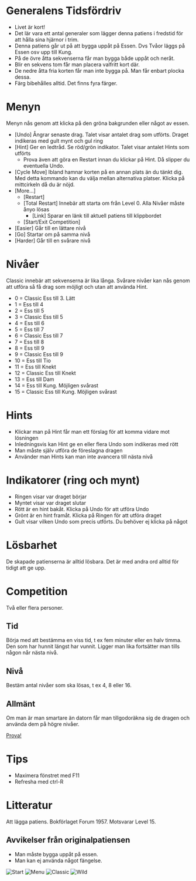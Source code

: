 # Generalens Tidsfördriv

* Livet är kort!
* Det lär vara ett antal generaler som lägger denna patiens i fredstid för att hålla sina hjärnor i trim.
* Denna patiens går ut på att bygga uppåt på Essen. Dvs Tvåor läggs på Essen osv upp till Kung.
* På de övre åtta sekvenserna får man bygga både uppåt och neråt.
* Blir en sekvens tom får man placera valfritt kort där.
* De nedre åtta fria korten får man inte bygga på. Man får enbart plocka dessa.
* Färg bibehålles alltid. Det finns fyra färger.

# Menyn
Menyn nås genom att klicka på den gröna bakgrunden eller något av essen.

* [Undo] Ångrar senaste drag. Talet visar antalet drag som utförts. Draget indikeras med gult mynt och gul ring
* [Hint] Ger en ledtråd. Se röd/grön indikator. Talet visar antalet Hints som utförts
  * Prova även att göra en Restart innan du klickar på Hint. Då slipper du eventuella Undo.
* [Cycle Move] Ibland hamnar korten på en annan plats än du tänkt dig. Med detta kommando kan du välja mellan alternativa platser. Klicka på mittcirkeln då du är nöjd.
* [More...]
  * [Restart]
  * [Total Restart] Innebär att starta om från Level 0. Alla Nivåer måste ånyo lösas
	* [Link] Sparar en länk till aktuell patiens till klippbordet
  * [Start/Exit Competition]
* [Easier] Går till en lättare nivå
* [Go] Startar om på samma nivå
* [Harder] Går till en svårare nivå

# Nivåer 
Classic innebär att sekvenserna är lika långa.
Svårare nivåer kan nås genom att utföra så få drag som möjligt och utan att använda Hint.

* 0 = Classic Ess till 3. Lätt
* 1 = Ess till 4
* 2 = Ess till 5
* 3 = Classic Ess till 5
* 4 = Ess till 6
* 5 = Ess till 7
* 6 = Classic Ess till 7
* 7 = Ess till 8
* 8 = Ess till 9
* 9 = Classic Ess till 9
* 10 = Ess till Tio
* 11 = Ess till Knekt
* 12 = Classic Ess till Knekt
* 13 = Ess till Dam
* 14 = Ess till Kung. Möjligen svårast
* 15 = Classic Ess till Kung. Möjligen svårast

# Hints

* Klickar man på Hint får man ett förslag för att komma vidare mot lösningen
* Inledningsvis kan Hint ge en eller flera Undo som indikeras med rött
* Man måste själv utföra de föreslagna dragen
* Använder man Hints kan man inte avancera till nästa nivå

# Indikatorer (ring och mynt)

* Ringen visar var draget börjar
* Myntet visar var draget slutar
* Rött är en hint bakåt. Klicka på Undo för att utföra Undo
* Grönt är en hint framåt. Klicka på Ringen för att utföra draget
* Gult visar vilken Undo som precis utförts. Du behöver ej klicka på något

# Lösbarhet

De skapade patienserna är alltid lösbara. Det är med andra ord alltid för tidigt att ge upp.

# Competition
Två eller flera personer.

## Tid
Börja med att bestämma en viss tid, t ex fem minuter eller en halv timma. Den som har hunnit längst har vunnit.
Ligger man lika fortsätter man tills någon når nästa nivå.

## Nivå
Bestäm antal nivåer som ska lösas, t ex 4, 8 eller 16. 

## Allmänt
Om man är man smartare än datorn får man tillgodoräkna sig de dragen och använda dem på högre nivåer.

[Prova!](https://christernilsson.github.io/Lab/2018/056-GeneralensTidsf%C3%B6rdriv/index.html)

# Tips

* Maximera fönstret med F11
* Refresha med ctrl-R

# Litteratur

Att lägga patiens. Bokförlaget Forum 1957.
Motsvarar Level 15.

## Avvikelser från originalpatiensen

* Man måste bygga uppåt på essen.
* Man kan ej använda något fängelse.

![](bild0.jpg "Start")
![](bild1.jpg "Menu")
![](bild2.jpg "Classic")
![](bild3.jpg "Wild")
